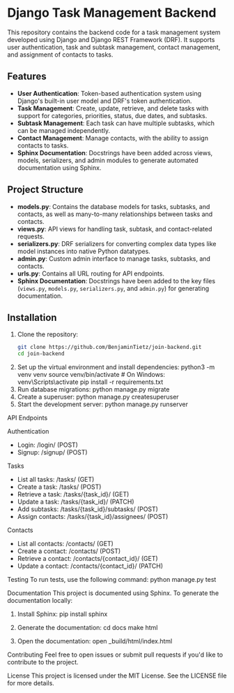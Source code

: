 # Django Task Management Backend

This repository contains the backend code for a task management system developed using Django and Django REST Framework (DRF). It supports user authentication, task and subtask management, contact management, and assignment of contacts to tasks.

## Features

- **User Authentication**: Token-based authentication system using Django's built-in user model and DRF's token authentication.
- **Task Management**: Create, update, retrieve, and delete tasks with support for categories, priorities, status, due dates, and subtasks.
- **Subtask Management**: Each task can have multiple subtasks, which can be managed independently.
- **Contact Management**: Manage contacts, with the ability to assign contacts to tasks.
- **Sphinx Documentation**: Docstrings have been added across views, models, serializers, and admin modules to generate automated documentation using Sphinx.

## Project Structure

- **models.py**: Contains the database models for tasks, subtasks, and contacts, as well as many-to-many relationships between tasks and contacts.
- **views.py**: API views for handling task, subtask, and contact-related requests.
- **serializers.py**: DRF serializers for converting complex data types like model instances into native Python datatypes.
- **admin.py**: Custom admin interface to manage tasks, subtasks, and contacts.
- **urls.py**: Contains all URL routing for API endpoints.
- **Sphinx Documentation**: Docstrings have been added to the key files (`views.py`, `models.py`, `serializers.py`, and `admin.py`) for generating documentation.

## Installation

1. Clone the repository:
   ```bash
   git clone https://github.com/BenjaminTietz/join-backend.git
   cd join-backend
2. Set up the virtual environment and install dependencies:
   python3 -m venv venv
   source venv/bin/activate  # On Windows: venv\Scripts\activate
   pip install -r requirements.txt
3. Run database migrations:
   python manage.py migrate
4. Create a superuser:
   python manage.py createsuperuser
5. Start the development server:
   python manage.py runserver

API Endpoints

Authentication
- Login: /login/ (POST)
- Signup: /signup/ (POST)

Tasks
- List all tasks: /tasks/ (GET)
- Create a task: /tasks/ (POST)
- Retrieve a task: /tasks/{task_id}/ (GET)
- Update a task: /tasks/{task_id}/ (PATCH)
- Add subtasks: /tasks/{task_id}/subtasks/ (POST)
- Assign contacts: /tasks/{task_id}/assignees/ (POST)

Contacts
- List all contacts: /contacts/ (GET)
- Create a contact: /contacts/ (POST)
- Retrieve a contact: /contacts/{contact_id}/ (GET)
- Update a contact: /contacts/{contact_id}/ (PATCH)

Testing
To run tests, use the following command:
python manage.py test

Documentation
This project is documented using Sphinx. To generate the documentation locally:

1. Install Sphinx:
pip install sphinx

2. Generate the documentation:
   cd docs
   make html
4. Open the documentation:
   open _build/html/index.html

Contributing
Feel free to open issues or submit pull requests if you'd like to contribute to the project.

License
This project is licensed under the MIT License. See the LICENSE file for more details.
